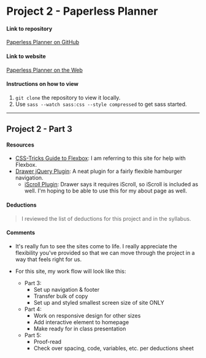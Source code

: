 # Project 2 - Paperless Planner

#### Link to repository
[Paperless Planner on GitHub](https://github.com/bSquaredweb/project-2_bellanca-brittany)

#### Link to website
[Paperless Planner on the Web](http://brittanybellanca.com/advweb2/project2/)

#### Instructions on how to view
1. `git clone` the repository to view it locally.
2. Use `sass --watch sass:css --style compressed` to get sass started.

---
## Project 2 - Part 3

#### Resources
- [CSS-Tricks Guide to Flexbox](https://css-tricks.com/snippets/css/a-guide-to-flexbox/): I am referring to this site for help with Flexbox.
- [Drawer jQuery Plugin](https://github.com/blivesta/drawer/): A neat plugin for a fairly flexible hamburger navigation.
  - [iScroll Plugin](https://github.com/cubiq/iscroll#configuring-the-iscroll): Drawer says it requires iScroll, so iScroll is included as well. I'm hoping to be able to use this for my about page as well.

#### Deductions
> I reviewed the list of deductions for this project and in the syllabus.

#### Comments
- It's really fun to see the sites come to life. I really appreciate the flexibility you've provided so that we can move through the project in a way that feels right for us.


- For this site, my work flow will look like this:
  - Part 3:
    - Set up navigation & footer
    - Transfer bulk of copy
    - Set up and styled smallest screen size of site ONLY
  - Part 4:
    - Work on responsive design for other sizes
    - Add interactive element to homepage
    - Make ready for in class presentation
  - Part 5:
    - Proof-read
    - Check over spacing, code, variables, etc. per deductions sheet
